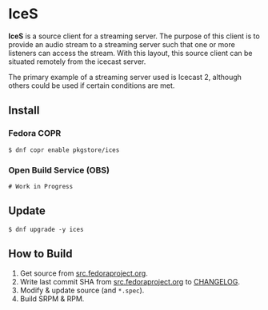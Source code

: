 # IceS

**IceS** is a source client for a streaming server. The purpose of this client is to provide an audio stream to a streaming server such that one or more listeners can access the stream. With this layout, this source client can be situated remotely from the icecast server.

The primary example of a streaming server used is Icecast 2, although others could be used if certain conditions are met.

## Install

### Fedora COPR

```
$ dnf copr enable pkgstore/ices
```

### Open Build Service (OBS)

```
# Work in Progress
```

## Update

```
$ dnf upgrade -y ices
```

## How to Build

1. Get source from [src.fedoraproject.org](https://src.fedoraproject.org/rpms/ices).
2. Write last commit SHA from [src.fedoraproject.org](https://src.fedoraproject.org/rpms/ices) to [CHANGELOG](CHANGELOG).
3. Modify & update source (and `*.spec`).
4. Build SRPM & RPM.
